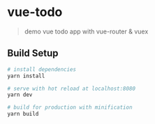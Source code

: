 # vue-todo

> demo vue todo app with vue-router & vuex

## Build Setup

``` bash
# install dependencies
yarn install

# serve with hot reload at localhost:8080
yarn dev

# build for production with minification
yarn build
```
